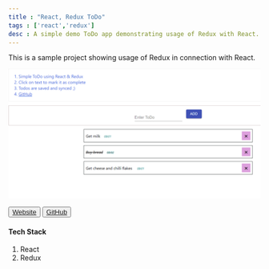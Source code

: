 ```yaml
---
title : "React, Redux ToDo"
tags : ['react','redux']
desc : A simple demo ToDo app demonstrating usage of Redux with React. 
---
```


This is a sample project showing usage of Redux in connection with React. 

![React Redux ToDo](./proj-4.PNG)

<button class="website">
    <a href="https://todos.rohitdalal.com/" target="_blank">Website</a>
</button>

<button class="github">
    <a href="https://github.com/dalalRohit/react-redux-todo" target="_blank">GitHub</a>
</button>


 #### Tech Stack
1. React
2. Redux